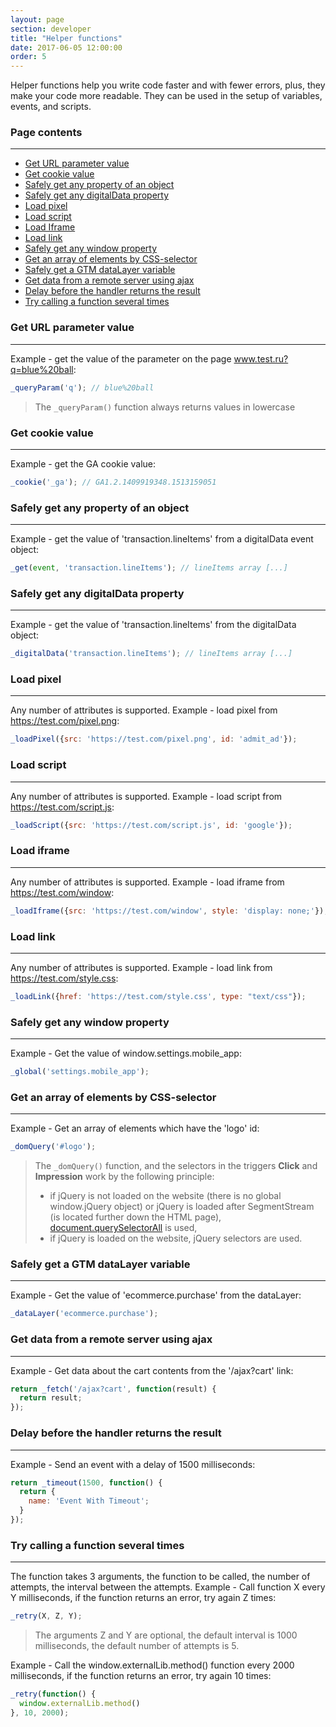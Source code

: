 ```yaml
---
layout: page
section: developer
title: "Helper functions"
date: 2017-06-05 12:00:00
order: 5
---
```


Helper functions help you write code faster and with fewer errors, plus, they make your code more readable.
They can be used in the setup of variables, events, and scripts.

### Page contents
------
<ul class="page-navigation">
  <li><a href="#_queryParam">Get URL parameter value</a></li>
  <li><a href="#_cookie">Get cookie value</a></li>
  <li><a href="#_get">Safely get any property of an object</a></li>
  <li><a href="#_digitalData">Safely get any digitalData property</a></li>
  <li><a href="#_loadPixel">Load pixel</a></li>
  <li><a href="#_loadScript">Load script</a></li>
  <li><a href="#_loadIframe">Load Iframe</a></li>
  <li><a href="#_loadLink">Load link</a></li>
  <li><a href="#_global">Safely get any window property</a></li>
  <li><a href="#_domQuery">Get an array of elements by CSS-selector</a></li>
  <li><a href="#_dataLayer">Safely get a GTM dataLayer variable</a></li>
  <li><a href="#_fetch">Get data from a remote server using ajax</a></li>
  <li><a href="#_timeout">Delay before the handler returns the result</a></li>
  <li><a href="#_retry">Try calling a function several times</a></li>
</ul>

### <a name="_queryParam"></a>Get URL parameter value
------
Example - get the value of the parameter on the page www.test.ru?q=blue%20ball:
```javascript
_queryParam('q'); // blue%20ball
```
> The `_queryParam()` function always returns values in lowercase

### <a name="_cookie"></a>Get cookie value
------
Example - get the GA cookie value:
```javascript
_cookie('_ga'); // GA1.2.1409919348.1513159051
```

### <a name="_get"></a>Safely get any property of an object
------
Example - get the value of 'transaction.lineItems' from a digitalData event object:
```javascript
_get(event, 'transaction.lineItems'); // lineItems array [...]
```

### <a name="_digitalData"></a>Safely get any digitalData property
------
Example - get the value of 'transaction.lineItems' from the digitalData object:
```javascript
_digitalData('transaction.lineItems'); // lineItems array [...]
```

### <a name="_loadPixel"></a>Load pixel
------
Any number of attributes is supported.
Example - load pixel from https://test.com/pixel.png:
```javascript
_loadPixel({src: 'https://test.com/pixel.png', id: 'admit_ad'});
```

### <a name="_loadScript"></a>Load script
------
Any number of attributes is supported.
Example - load script from https://test.com/script.js:
```javascript
_loadScript({src: 'https://test.com/script.js', id: 'google'});
```

### <a name="_loadIframe"></a>Load iframe
------
Any number of attributes is supported.
Example - load iframe from https://test.com/window:
```javascript
_loadIframe({src: 'https://test.com/window', style: 'display: none;'});
```

### <a name="_loadLink"></a>Load link
------
Any number of attributes is supported.
Example - load link from https://test.com/style.css:
```javascript
_loadLink({href: 'https://test.com/style.css', type: "text/css"});
```

### <a name="_global"></a>Safely get any window property
------
Example - Get the value of window.settings.mobile_app:
```javascript
_global('settings.mobile_app');
```

### <a name="_global"></a>Get an array of elements by CSS-selector
------
Example - Get an array of elements which have the 'logo' id:
```javascript
_domQuery('#logo');
```
> The `_domQuery()` function, and the selectors in the triggers **Click** and **Impression** work by the following principle:
>  - if jQuery is not loaded on the website (there is no global window.jQuery object) or jQuery is loaded after SegmentStream (is located further down the HTML page), [document.querySelectorAll](https://developer.mozilla.org/en-US/docs/Web/API/Document/querySelectorAll) is used,
>  - if jQuery is loaded on the website, jQuery selectors are used.

### <a name="_dataLayer"></a>Safely get a GTM dataLayer variable
------
Example - Get the value of 'ecommerce.purchase' from the dataLayer:
```javascript
_dataLayer('ecommerce.purchase');
```

### <a name="_fetch"></a>Get data from a remote server using ajax
------
Example - Get data about the cart contents from the '/ajax?cart' link:
```javascript
return _fetch('/ajax?cart', function(result) {
  return result;
});
```

### <a name="_timeout"></a>Delay before the handler returns the result
------
Example - Send an event with a delay of 1500 milliseconds:
```javascript
return _timeout(1500, function() {
  return {
    name: 'Event With Timeout';
  }
});
```

### <a name="_retry"></a>Try calling a function several times
------
The function takes 3 arguments, the function to be called, the number of attempts, the interval between the attempts.
Example - Call function X every Y milliseconds, if the function returns an error, try again Z times:
```javascript
_retry(X, Z, Y);
```
> The arguments Z and Y are optional, the default interval is 1000 milliseconds, the default number of attempts is 5.

Example - Call the window.externalLib.method() function every 2000 milliseconds, if the function returns an error, try again 10 times:
```javascript
_retry(function() {
  window.externalLib.method()
}, 10, 2000);
```
